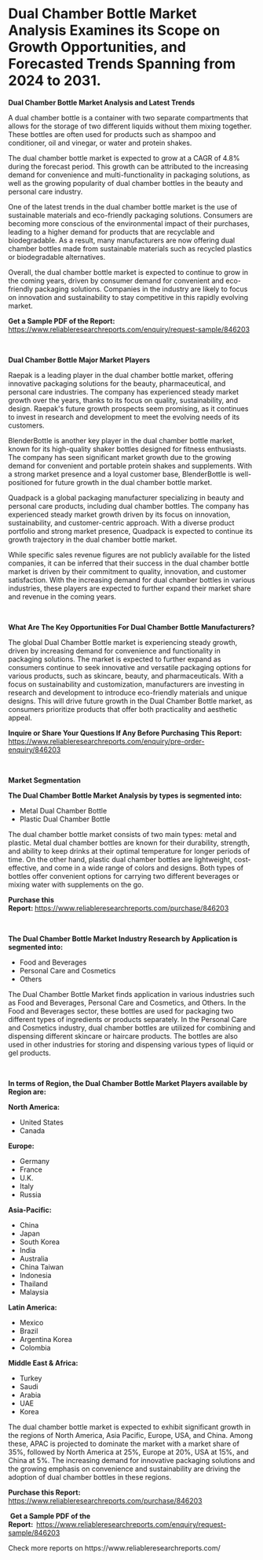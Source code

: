 <p><h1>Dual Chamber Bottle Market Analysis Examines its Scope on Growth Opportunities, and Forecasted Trends Spanning from 2024 to 2031.</h1></p><p><strong>Dual Chamber Bottle Market Analysis and Latest Trends</strong></p>
<p><p>A dual chamber bottle is a container with two separate compartments that allows for the storage of two different liquids without them mixing together. These bottles are often used for products such as shampoo and conditioner, oil and vinegar, or water and protein shakes.</p><p>The dual chamber bottle market is expected to grow at a CAGR of 4.8% during the forecast period. This growth can be attributed to the increasing demand for convenience and multi-functionality in packaging solutions, as well as the growing popularity of dual chamber bottles in the beauty and personal care industry.</p><p>One of the latest trends in the dual chamber bottle market is the use of sustainable materials and eco-friendly packaging solutions. Consumers are becoming more conscious of the environmental impact of their purchases, leading to a higher demand for products that are recyclable and biodegradable. As a result, many manufacturers are now offering dual chamber bottles made from sustainable materials such as recycled plastics or biodegradable alternatives.</p><p>Overall, the dual chamber bottle market is expected to continue to grow in the coming years, driven by consumer demand for convenient and eco-friendly packaging solutions. Companies in the industry are likely to focus on innovation and sustainability to stay competitive in this rapidly evolving market.</p></p>
<p><strong>Get a Sample PDF of the Report:&nbsp;</strong> <a href="https://www.reliableresearchreports.com/enquiry/request-sample/846203">https://www.reliableresearchreports.com/enquiry/request-sample/846203</a></p>
<p>&nbsp;</p>
<p><strong>Dual Chamber Bottle Major Market Players</strong></p>
<p><p>Raepak is a leading player in the dual chamber bottle market, offering innovative packaging solutions for the beauty, pharmaceutical, and personal care industries. The company has experienced steady market growth over the years, thanks to its focus on quality, sustainability, and design. Raepak's future growth prospects seem promising, as it continues to invest in research and development to meet the evolving needs of its customers.</p><p>BlenderBottle is another key player in the dual chamber bottle market, known for its high-quality shaker bottles designed for fitness enthusiasts. The company has seen significant market growth due to the growing demand for convenient and portable protein shakes and supplements. With a strong market presence and a loyal customer base, BlenderBottle is well-positioned for future growth in the dual chamber bottle market.</p><p>Quadpack is a global packaging manufacturer specializing in beauty and personal care products, including dual chamber bottles. The company has experienced steady market growth driven by its focus on innovation, sustainability, and customer-centric approach. With a diverse product portfolio and strong market presence, Quadpack is expected to continue its growth trajectory in the dual chamber bottle market.</p><p>While specific sales revenue figures are not publicly available for the listed companies, it can be inferred that their success in the dual chamber bottle market is driven by their commitment to quality, innovation, and customer satisfaction. With the increasing demand for dual chamber bottles in various industries, these players are expected to further expand their market share and revenue in the coming years.</p></p>
<p>&nbsp;</p>
<p><strong>What Are The Key Opportunities For Dual Chamber Bottle Manufacturers?</strong></p>
<p><p>The global Dual Chamber Bottle market is experiencing steady growth, driven by increasing demand for convenience and functionality in packaging solutions. The market is expected to further expand as consumers continue to seek innovative and versatile packaging options for various products, such as skincare, beauty, and pharmaceuticals. With a focus on sustainability and customization, manufacturers are investing in research and development to introduce eco-friendly materials and unique designs. This will drive future growth in the Dual Chamber Bottle market, as consumers prioritize products that offer both practicality and aesthetic appeal.</p></p>
<p><strong>Inquire or Share Your Questions If Any Before Purchasing This Report:</strong> <a href="https://www.reliableresearchreports.com/enquiry/pre-order-enquiry/846203">https://www.reliableresearchreports.com/enquiry/pre-order-enquiry/846203</a></p>
<p>&nbsp;</p>
<p><strong>Market Segmentation</strong></p>
<p><strong>The Dual Chamber Bottle Market Analysis by types is segmented into:</strong></p>
<p><ul><li>Metal Dual Chamber Bottle</li><li>Plastic Dual Chamber Bottle</li></ul></p>
<p><p>The dual chamber bottle market consists of two main types: metal and plastic. Metal dual chamber bottles are known for their durability, strength, and ability to keep drinks at their optimal temperature for longer periods of time. On the other hand, plastic dual chamber bottles are lightweight, cost-effective, and come in a wide range of colors and designs. Both types of bottles offer convenient options for carrying two different beverages or mixing water with supplements on the go.</p></p>
<p><strong>Purchase this Report:&nbsp;</strong><a href="https://www.reliableresearchreports.com/purchase/846203">https://www.reliableresearchreports.com/purchase/846203</a></p>
<p>&nbsp;</p>
<p><strong>The Dual Chamber Bottle Market Industry Research by Application is segmented into:</strong></p>
<p><ul><li>Food and Beverages</li><li>Personal Care and Cosmetics</li><li>Others</li></ul></p>
<p><p>The Dual Chamber Bottle Market finds application in various industries such as Food and Beverages, Personal Care and Cosmetics, and Others. In the Food and Beverages sector, these bottles are used for packaging two different types of ingredients or products separately. In the Personal Care and Cosmetics industry, dual chamber bottles are utilized for combining and dispensing different skincare or haircare products. The bottles are also used in other industries for storing and dispensing various types of liquid or gel products.</p></p>
<p>&nbsp;</p>
<p><strong>In terms of Region, the Dual Chamber Bottle Market Players available by Region are:</strong></p>
<p>
    <p> <strong> North America: </strong>
        <ul>
            <li>United States</li>
            <li>Canada</li>
        </ul>
        </p> 
    <p> <strong> Europe: </strong>
        <ul>
            <li>Germany</li>
            <li>France</li>
            <li>U.K.</li>
            <li>Italy</li>
            <li>Russia</li>
        </ul>
        </p> 
    <p> <strong> Asia-Pacific: </strong>
        <ul>
            <li>China</li>
            <li>Japan</li>
            <li>South Korea</li>
            <li>India</li>
            <li>Australia</li>
            <li>China Taiwan</li>
            <li>Indonesia</li>
            <li>Thailand</li>
            <li>Malaysia</li>
        </ul>
        </p> 
    <p> <strong> Latin America: </strong>
        <ul>
            <li>Mexico</li>
            <li>Brazil</li>
            <li>Argentina Korea</li>
            <li>Colombia</li>
        </ul>
        </p> 
    <p> <strong> Middle East & Africa: </strong>
        <ul>
            <li>Turkey</li>
            <li>Saudi</li>
            <li>Arabia</li>
            <li>UAE</li>
            <li>Korea</li>
        </ul>
    </p>
    </p>
<p><p>The dual chamber bottle market is expected to exhibit significant growth in the regions of North America, Asia Pacific, Europe, USA, and China. Among these, APAC is projected to dominate the market with a market share of 35%, followed by North America at 25%, Europe at 20%, USA at 15%, and China at 5%. The increasing demand for innovative packaging solutions and the growing emphasis on convenience and sustainability are driving the adoption of dual chamber bottles in these regions.</p></p>
<p><strong>Purchase this Report: </strong><a href="https://www.reliableresearchreports.com/purchase/846203">https://www.reliableresearchreports.com/purchase/846203</a></p>
<p>&nbsp;<strong>Get a Sample PDF of the Report:&nbsp;&nbsp;</strong><a href="https://www.reliableresearchreports.com/enquiry/request-sample/846203">https://www.reliableresearchreports.com/enquiry/request-sample/846203</a></p>
<p><strong></strong></p>
<p>Check more reports on https://www.reliableresearchreports.com/</p>
